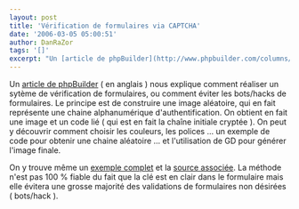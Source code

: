 ```yaml
---
layout: post
title: 'Vérification de formulaires via CAPTCHA'
date: '2006-03-05 05:00:51'
author: DanRaZor
tags: '[]'
excerpt: "Un [article de phpBuilder](http://www.phpbuilder.com/columns/patterson20060301.php3) ( en anglais ) nous explique comment réaliser un sytème de vérification de formulaires, ou comment éviter les bots/hacks de formulaires.     \nLe principe est de construire une image aléatoire, qui en fait représente une chaine alphanumérique d'authentification.   On      …"
---
```


Un [article de phpBuilder](http://www.phpbuilder.com/columns/patterson20060301.php3) ( en anglais ) nous explique comment réaliser un sytème de vérification de formulaires, ou comment éviter les bots/hacks de formulaires.
Le principe est de construire une image aléatoire, qui en fait représente une chaine alphanumérique d'authentification.   On obtient en fait une image et un code lié ( qui est en fait la chaîne initiale cryptée ).   On peut y découvrir comment choisir les couleurs, les polices ... un exemple de code pour obtenir une chaine aléatoire ... et l'utilisation de GD pour générer l'image finale.

On y trouve même un [exemple complet](http://phpbuilder.bpatterson.net/articles/examples/image_verification/index.php) et la [source associée](http://phpbuilder.bpatterson.net/articles/sources/image_verification/index.phps).   La méthode n'est pas 100 % fiable du fait que la clé est en clair dans le formulaire mais elle évitera une grosse majorité des validations de formulaires non désirées ( bots/hack ).
